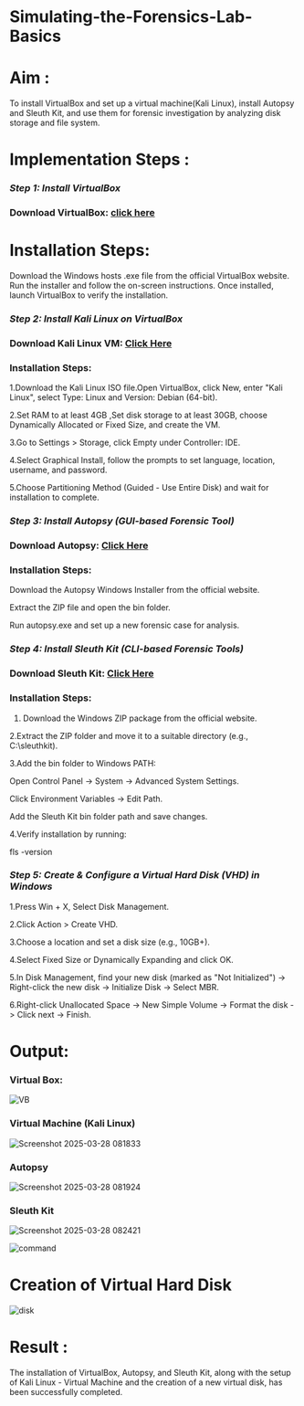 # Simulating-the-Forensics-Lab-Basics
# Aim :
To install VirtualBox and set up a virtual machine(Kali Linux), install Autopsy and Sleuth Kit, and use them for forensic investigation by analyzing disk storage and file system.

# Implementation Steps :
### *Step 1: Install VirtualBox*

###  Download VirtualBox:  [click here](https://virtualbox.en.softonic.com/)  

# Installation Steps:
Download the Windows hosts .exe file from the official VirtualBox website.
Run the installer and follow the on-screen instructions.
Once installed, launch VirtualBox to verify the installation.

### *Step 2: Install Kali Linux on VirtualBox*

### Download Kali Linux VM: [Click Here](https://www.kali.org/get-kali/#kali-virtual-machines)  


### Installation Steps:

 1.Download the Kali Linux ISO file.Open VirtualBox, click New, enter "Kali Linux", select Type: Linux and Version: Debian (64-bit).

2.Set RAM to at least 4GB ,Set disk storage to at least 30GB, choose Dynamically Allocated or Fixed Size, and create the VM.

3.Go to Settings > Storage, click Empty under Controller: IDE.

4.Select Graphical Install, follow the prompts to set language, location, username, and password.


5.Choose Partitioning Method (Guided - Use Entire Disk) and wait for installation to complete.

### *Step 3: Install Autopsy (GUI-based Forensic Tool)*


### Download Autopsy: [Click Here](https://www.autopsy.com/download/)

### Installation Steps:
Download the Autopsy Windows Installer from the official website.

Extract the ZIP file and open the bin folder.

Run autopsy.exe and set up a new forensic case for analysis.

### *Step 4: Install Sleuth Kit (CLI-based Forensic Tools)*

###  Download Sleuth Kit: [Click Here](https://sleuthkit.org/download.php)

### Installation Steps:
1. Download the Windows ZIP package from the official website.

2.Extract the ZIP folder and move it to a suitable directory (e.g., C:\sleuthkit).

3.Add the bin folder to Windows PATH:

Open Control Panel → System → Advanced System Settings.

Click Environment Variables → Edit Path.

Add the Sleuth Kit bin folder path and save changes.

4.Verify installation by running:

fls -version

### *Step 5: Create & Configure a Virtual Hard Disk (VHD) in Windows*
1.Press Win + X, Select Disk Management.

2.Click Action > Create VHD.

3.Choose a location and set a disk size (e.g., 10GB+).

4.Select Fixed Size or Dynamically Expanding and click OK.

5.In Disk Management, find your new disk (marked as "Not Initialized") -> Right-click the new disk → Initialize Disk → Select MBR.

6.Right-click Unallocated Space → New Simple Volume → Format the disk -> Click next → Finish.

 # Output:

###  Virtual Box:

![VB](https://github.com/user-attachments/assets/3e6fded1-68ce-45b3-a537-a1336177f6df)

### Virtual Machine (Kali Linux)

![Screenshot 2025-03-28 081833](https://github.com/user-attachments/assets/a7afdb30-89c7-4c82-9876-bf73d28d7913)
### Autopsy
![Screenshot 2025-03-28 081924](https://github.com/user-attachments/assets/2d9b9fbb-d4cc-458e-9bc3-dc42277add80)


### Sleuth Kit

![Screenshot 2025-03-28 082421](https://github.com/user-attachments/assets/662841ed-398b-4479-ae52-2db6f2e0f164)

![command](https://github.com/user-attachments/assets/b13558e7-cba2-49a3-b3fe-55274f470747)

# Creation of Virtual Hard Disk

![disk](https://github.com/user-attachments/assets/a274347b-e350-4bdf-8eed-88e179c85d7f)

# Result :
The installation of VirtualBox, Autopsy, and Sleuth Kit, along with the setup of Kali Linux - Virtual Machine and the creation of a new virtual disk, has been successfully completed.






